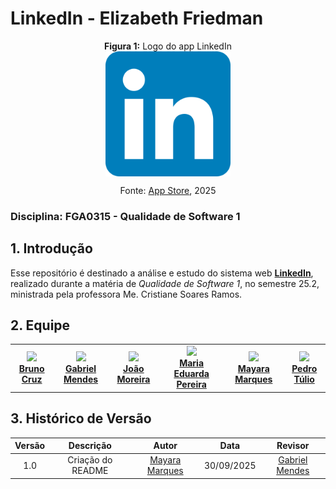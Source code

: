 # LinkedIn - Elizabeth Friedman

<div align="center">
<p style="text-align: center; margin: auto"><b>Figura 1:</b> Logo do app LinkedIn</p>
<img src="docs/assets/icon_mini.png" width="200px;" alt="Erro ao carregar imagem" style="display: block; margin: 0 auto;">
<p style="text-align: center; margin: 1 auto">Fonte: <a href="https://apps.apple.com/br/app/linkedin-pesquisa-de-emprego/id288429040">App Store</a>, 2025</p>
</div>

### Disciplina: FGA0315 - Qualidade de Software 1

## 1. Introdução
Esse repositório é destinado a análise e estudo do sistema web <a href="https://www.linkedin.com/"><b>LinkedIn</b></a>, realizado durante a matéria de <i>Qualidade de Software 1</i>, no semestre 25.2, ministrada pela professora Me. Cristiane Soares Ramos. 

## 2. Equipe 

<table align="center">
  <tr>
    <td align="center">
      <img src="https://github.com/brunocrzz.png?size=100" width=100><br>
      <b><a href="https://github.com/brunocrzz">Bruno Cruz</a></b><br>
    </td>
    <td align="center">
      <img src="https://github.com/gbevi.png?size=100" width=100><br>
      <b><a href="https://github.com/gbevi">Gabriel Mendes</a></b><br>
    </td>
    <td align="center">
      <img src="https://github.com/joaofmoreiraa.png?size=100" width=100><br>
      <b><a href="https://github.com/joaofmoreiraa">João Moreira</a></b><br>
    </td>
    <td align="center">
      <img src="https://github.com/maaduh.png?size=100" width=100><br>
      <b><a href="https://github.com/maaduh">Maria Eduarda Pereira</a></b><br>
    </td>
    <td align="center">
      <img src="https://github.com/maymarquee.png?size=100" width=100><br>
      <b><a href="https://github.com/maymarquee">Mayara Marques</a></b><br>
    </td>
    <td align="center">
      <img src="https://github.com/PedrooCamilo.png?size=100" width=100><br>
      <b><a href="https://github.com/PedrooCamilo">Pedro Túlio</a></b><br>
    </td>
  </tr>
</table>

## 3. Histórico de Versão

| Versão |Descrição     |Autor                                       |Data    |Revisor|
|:-:     | :-:          | :-:                                        | :-:        |:-:|
|1.0     |Criação do README|[Mayara Marques](https://github.com/maymarquee)| 30/09/2025 | [Gabriel Mendes](https://github.com/gbevi) |

